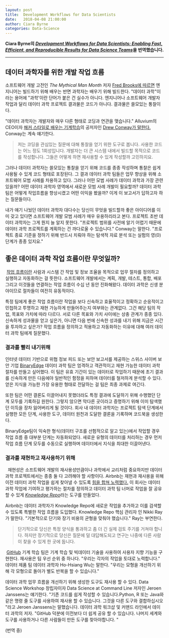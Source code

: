 ```yaml
---
layout: post
title:  Development Workflows for Data Scientists
date:   2018-04-08 21:00:00
author: Ciara Byrne
categories: Data-Science
---  
```

  
  
**Ciara Byrne의 [*Development Workflows for Data Scientists: Enabling Fast, Efficient, and Reproducible Results for Data Science Teams*](https://resources.github.com/downloads/development-workflows-data-scientists.pdf)을 번역했습니다.**
  
  
- - -
## 데이터 과학자를 위한 개발 작업 흐름
  
  
  소프트웨어 개발 고전인 *The Mythical Man Month* 저자 [Fred Brooks에 따르면](https://www.fastcompany.com/3023543/why-good-programming-projects-go-bad?show_rev_content) 엔지니어는 빌드하기 위해 배우는 반면 과학자는 배우기 위해 빌드한다. "데이터 과학"이라는 용어에 "과학'이란 단어가 붙은 건 실수가 아니다. 엔지니어나 소프트웨어 개발자 작업과 달리 데이터 과학 프로젝트 결과물은 코드가 아니다. 결과물은 쓸모있는 통찰이다. 
  
  "데이터 과학자는 개발자와 매우 다른 형태로 코딩과 연관을 맺습니다." Alluvium의 CEO이자 [해커 스타일로 배우는 기계학습](http://shop.oreilly.com/product/0636920018483.do)의 공저자인 [Drew Conway가 말한다.](https://www.fastcompany.com/3016160/what-hackers-should-know-about-machine-learning?show_rev_content) Conway는 계속 얘기한다.  
> 저는 코딩을 관심있는 질문에 대해 통찰을 얻기 위한 도구로 봅니다. 사용한 코드는 어느 정도 1회성입니다. 개발자는 더 큰 시스템 내에서 빌드할 목적으로 코드를 작성합니다. 그들은 어떻게 하면 재사용할 수 있게 작성할까 고민하지요.

  그러나 데이터 과학자는 쓸모있는 통찰을 얻기 위해 코드를 종종 작성하며 통찰은 쉽게 사용될 수 있게 코드 형태로 포장된다. 그 결과 데이터 과학 팀들은 업무 향상을 위해 소프트웨어 모범 사례를 차용하고 있다. 그러나 어떤 모범 사례가 데이터 과학과 가장 관련있을까? 어떤 데이터 과학자 영역에서 새로운 모범 사례 개발이 필요할까? 데이터 과학 팀은 어떻게 작업흐름을 향상시켰고 어떤 이익을 봤을까? 이게 이 보고서가 답하고자 하는 질문들이다.

  내가 얘기 나눴던 데이터 과학자 대다수는 당신이 무엇을 빌드할까 좋은 아이디어를 이미 갖고 있다면 소프트웨어 개발 모범 사례가 매우 유용하리라고 본다. 프로젝트 초반 데이터 과학자는 그게 뭔지 늘 알지 못한다. "프로젝트 범위를 사전에 알기 어렵기 때문에 데이터 과학 프로젝트를 계획하는 건 까다로울 수 있습니다." Conway는 말한다. "프로젝트 종료 기준을 정하기 위해 반드시 치뤄야 하는 탐색적 자료 분석 또는 실험의 영(0) 단계가 종종 있지요."

## 좋은 데이터 과학 작업 흐름이란 무엇일까?

  [작업 흐름이란](http://www.pnmsoft.com/resources/bpm-tutorial/workflow-tutorial/) 사람과 시스템 간 작업 및 정보 조율을 목적으로 업무 절차를 정의하고 실행하고 자동화하는 걸 뜻한다. 소프트웨어 개발에서는 계획, 개발, 테스트, 통합, 배포 그리고 이것들을 연결하는 작업 흐름이 수십 년 동안 진화해왔다. 데이터 과학은 신생 분야이므로 절차들이 여전히 유동적이다.

  특정 팀에게 좋은 작업 흐름이란 작업을 보다 신속하고 효율적이고 정확하고 순응적이고 민첩하고 투명하고 재현 가능하게 만들어주는지 여부와는 관계없다. 그건 해당 팀의 작업, 목표와 가치에 따라 다르다. 서로 다른 목표와 가치 사이에는 상충 관계가 종종 있다. 신속하게 성과물을 얻고 싶은가, 아니면 다음 번에 신속한 성과를 내기 위해 지금은 시간을 투자하고 싶은가? 작업 흐름을 정의하고 적용하고 자동화하는 이유에 대해 여러 데이터 과학 팀에게 질문했다.

### 결과를 빨리 내기위해

  인터넷 데이터 기반으로 위협 정보 피드 또는 보안 보고서를 제공하는 스위스 사이버 보안 기업 [BinaryEdge](https://www.binaryedge.io/) 데이터 과학 팀은 엄격하고 객관적이고 재현 가능한 데이터 과학 절차를 만들고 싶어했다. 이 팀은 유효 기간이 있는 데이터로 작업하기 때문에 초기 결과를 신속하게 만든 다음에야 일반적인 함정을 피하며 데이터를 철저하게 분석할 수 있다. 얻은 지식을 가능한 가장 유용한 형태로 전달하는 걸 팀은 최종 과제로 여긴다. 
  
  또한 팀은 어떤 결론도 이끌어내지 못했더라도 특정 결과에 도달하기 위해 수행했던 단계 모두를 기록하길 원한다. 그렇지 않으면 막다른 곳이라고 증명하기 위해 이미 탐색했던 이득을 장차 잃어버리게 될 것이다. 회사 내 데이터 과학자는 프로젝트 탐색 단계에서 실행한 모든 단계, 사용한 도구, 데이터 원천과 도달한 결론을 기록하며 코드북을 생성한다.
  
  BinaryEdge팀이 익숙한 형식(데이터 구조를 선험적으로 알고 있는)에서 작업할 경우 작업 흐름 중 대부분 단계는 자동화되었다. 새로운 유형의 데이터를 처리하는 경우 먼저 작업 흐름 단계 모두를 수동으로 실행하며 데이터에서 지식을 최대한 이끌어낸다.

### 결과를 재현하고 재사용하기 위해
  
  재현성은 소프트웨어 개발의 재사용성만큼이나 과학에서 교리처럼 중요하지만 데이터 과학 프로젝트에서는 종종 둘 다 고려해야 할 사항이다. Airbnb는 재현과 재사용을 위해 이전 데이터 과학 작업을 쉽게 찾아낼 수 있도록 [힘을 합쳐 노력했다.](https://medium.com/airbnb-engineering/scaling-knowledge-at-airbnb-875d73eff091) 이 회사는 데이터 과학 작업에 기여하고 평가하는 절차를 정의하고 데이터 과학 팀 너머로 작업을 잘 공유할 수 있게 [*Knowledge Repo*](https://github.com/airbnb/knowledge-repo)라는 도구를 만들었다. 
  
  Airbnb는 데이터 과학자가 Knowledge Repo에 새로운 작업을 추가하고 이를 검색할 수 있도록 특별한 작업 흐름을 도입했다. Knowledge Repo 핵심 관리자 인 Nikki Ray가 말한다. "기본적으로 단기와 장기 비용의 균형을 맞춰야 했습니다." Ray는 부연한다.
> 단기적으로 당신은 특정 양식을 통과하고 좀 더 긴 실제 검토 주기를 거쳐야 합니다. 하지만 장기적으로 당신은 질문에 덜 대답해도되고 연구는 나중에 다른 사람이 찾을 수 있게 한 곳에 둡니다.

  [GitHub](https://github.com/) 기계 학습 팀은 기계 학습 및 빅데이터 기술을 사용하여 사용자 지향 기능을 구현한다. 재사용은 팀 우선 순위 중 하나다. "우리는 각자의 작업을 토대로 노력합니다." 데이터 제품 팀 데이터 과학자 Ho-Hsiang Wu는 말한다. "우리는 모형을 개선하기 위해 각 모형으로 돌아가 별도 반복을 할 수 있습니다."
  
  데이터 과학 업무 흐름을 개선하기 위해 생성한 도구도 재사용 할 수 있다. Data Science Workshop 창립자이자 Data Science at Command Line 저자인 Jeroen Janssens는 얘기한다. "기존 코드를 쉽게 작성할 수 있습니다.Python, R 또는 Java와 같은 명령 줄 도구를 사용하여 재사용 할 수 있습니다.
그것을 다른 도구와 결합하십시오 "라고 Jeroen Janssens는 말했습니다.
데이터 과학 워크샵 및 커맨드 라인에서 데이터 과학의 저자. "GitHub 덕분에 이전보다 더 쉽게 공유 할 수 있습니다.
나머지 세계와 도구를 사용하거나 다른 사람들이 만든 도구를 찾아야합니다. "
 
(번역 중)
